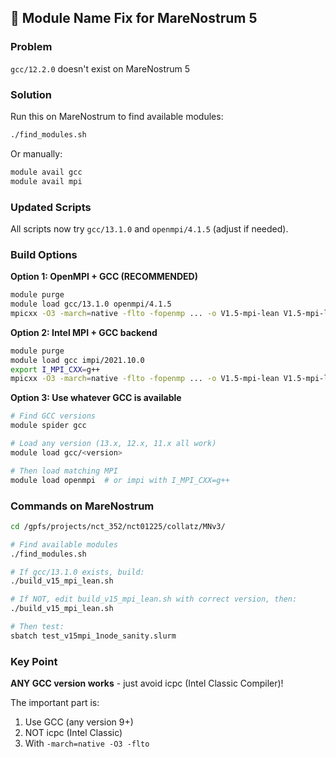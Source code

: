 ## 🔧 Module Name Fix for MareNostrum 5

### Problem
`gcc/12.2.0` doesn't exist on MareNostrum 5

### Solution
Run this on MareNostrum to find available modules:

```bash
./find_modules.sh
```

Or manually:
```bash
module avail gcc
module avail mpi
```

### Updated Scripts
All scripts now try `gcc/13.1.0` and `openmpi/4.1.5` (adjust if needed).

### Build Options

**Option 1: OpenMPI + GCC (RECOMMENDED)**
```bash
module purge
module load gcc/13.1.0 openmpi/4.1.5
mpicxx -O3 -march=native -flto -fopenmp ... -o V1.5-mpi-lean V1.5-mpi-lean.cpp
```

**Option 2: Intel MPI + GCC backend**
```bash
module purge
module load gcc impi/2021.10.0
export I_MPI_CXX=g++
mpicxx -O3 -march=native -flto -fopenmp ... -o V1.5-mpi-lean V1.5-mpi-lean.cpp
```

**Option 3: Use whatever GCC is available**
```bash
# Find GCC versions
module spider gcc

# Load any version (13.x, 12.x, 11.x all work)
module load gcc/<version>

# Then load matching MPI
module load openmpi  # or impi with I_MPI_CXX=g++
```

### Commands on MareNostrum

```bash
cd /gpfs/projects/nct_352/nct01225/collatz/MNv3/

# Find available modules
./find_modules.sh

# If gcc/13.1.0 exists, build:
./build_v15_mpi_lean.sh

# If NOT, edit build_v15_mpi_lean.sh with correct version, then:
./build_v15_mpi_lean.sh

# Then test:
sbatch test_v15mpi_1node_sanity.slurm
```

### Key Point
**ANY GCC version works** - just avoid icpc (Intel Classic Compiler)!

The important part is:
1. Use GCC (any version 9+)
2. NOT icpc (Intel Classic)
3. With `-march=native -O3 -flto`
